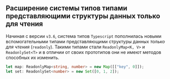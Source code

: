 ## Расширение системы типов типами представляющими структуры данных только для чтения

Начиная с версии `v3.6`, система типов `Typescript` пополнилась новыми вспомогательными типами представляющими структуры данных *только для чтения* (`readonly`). Такими типами стали `ReadonlyMap<K, V>` и `ReadonlySet<T>` и в отличии от своих прототипов они не имеют методов способных их изменить.

~~~~~typescript
let map: ReadonlyMap<string, number> = new Map([["key", 0]]);
let set: ReadonlySet<number> = new Set([0, 1, 2]);
~~~~~

